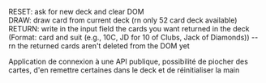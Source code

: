 RESET: ask for new deck and clear DOM<br>
DRAW: draw card from current deck (rn only 52 card deck available)<br>
RETURN: write in the input field the cards you want returned in the deck (Format: card and suit (e.g., 10C, JD for 10 of Clubs, Jack of Diamonds)) -- rn the returned cards aren't deleted from the DOM yet<br>


Application de connexion à une API publique, possibilité de piocher des cartes, d'en remettre certaines dans le deck et de réinitialiser la main
